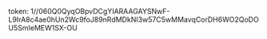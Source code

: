 token:
1//060Q0QyqOBpvDCgYIARAAGAYSNwF-L9IrA8c4ae0hUn2Wc9foJ89nRdMDkNI3w57C5wMMavqCorDH6WO2QoDOU5SmIeMEW1SX-OU
